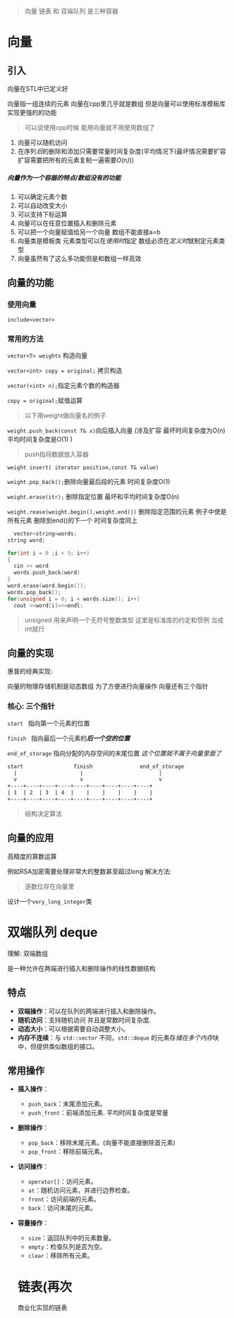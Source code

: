 > 向量 链表 和 双端队列 是三种容器

# 向量

## 引入

向量在STL中已定义好

向量指一组连续的元素 向量在cpp里几乎就是数组 但是向量可以使用标准模板库实现更强的的功能

> 可以说使用cpp时候 能用向量就不用使用数组了

1. 向量可以随机访问
2. 在序列*后*的删除和添加只需要常量时间复杂度(平均情况下(最坏情况需要扩容 扩容需要把所有的元素复制一遍需要*O(n)*))

##### 向量作为一个容器的特点/数组没有的功能

1. 可以确定元素个数
2. 可以自动改变大小
3. 可以支持下标运算
4. 向量可以在任意位置插入和删除元素
5. 可以把一个向量赋值给另一个向量   数组不能直接a=b
6. 向量类是模板类 元素类型可以在*使用时*指定  数组必须在*定义时*就制定元素类型
7. 向量虽然有了这么多功能但是和数组一样高效

## 向量的功能

### 使用向量

`include<vector>`

### 常用的方法

`vector<T> weights` 构造向量

`vector<int> copy = original;` 拷贝构造

`vector(<int> n);`指定元素个数的构造器

`copy = original;`赋值运算

> 以下用weight做向量名的例子

`weight.push_back(const T& x)`向后插入向量 (涉及扩容 最坏时间复杂度为O(n) 平均时间复杂度是O(1) )

> push指将数据放入容器

`weight insert( iterator position,const T& value) `

`weight.pop_back();`删除向量最后段的元素 时间复杂度O(1)

`weight.erase(itr);` 删除指定位置 最坏和平均时间复杂度O(n)

`weight.rease(weight.begin(),weight.end())` 删除指定范围的元素 例子中使是所有元素 删除到end()的下一个 时间复杂度同上

```cpp
  vector<string>words;
string word;

for(int i = 0 ;i < 5; i++)
{
  cin >> word
  words.push_back(word)
}
word.erase(word.begin());
words.pop_back();
for(unsigned i = 0; i < words.size(); i++)
  cout <<word[i]<<<endl;

```

> unsigned 用来声明一个无符号整数类型 这里是标准库的约定和惯例   当成int就行

## 向量的实现

惠普的经典实现:

向量的物理存储机制是动态数组 为了方便进行向量操作 向量还有三个指针

### 核心: 三个指针

`start ` 指向第一个元素的位置

`finish `  指向最后一个元素的***后一个空的位置***

`end_of_storage` 指向分配的内存空间的末尾位置 *这个位置就不属于向量里面了*

```bash
start                finish               end_of_storage
  |                    |                        |
  v                    v                        v
+----+----+----+----+----+----+----+----+----+
| 1  | 2  | 3  | 4  |    |    |    |    |    |  
+----+----+----+----+----+----+----+----+----+
```

> 结构决定算法

## 向量的应用

高精度的算数运算

例如RSA加密需要处理非常大的整数甚至超过long 解决方法:

> 逐数位存在向量里

设计一个`very_long_integer`类

# 双端队列 deque

理解: 双端数组

是一种允许在两端进行插入和删除操作的线性数据结构

## 特点

* **双端操作**：可以在队列的两端进行插入和删除操作。
* **随机访问**：支持随机访问 并且是常数时间复杂度.
* **动态大小**：可以根据需要自动调整大小。
* **内存不连续**：与 `std::vector` 不同，`std::deque` 的元素存*储在多个内存*块中，但提供类似数组的接口。

## 常用操作

* **插入操作**：

  * `push_back`：末尾添加元素。
  * `push_front`：前端添加元素.
    平均时间复杂度是常量
* **删除操作**：

  * `pop_back`：移除末尾元素。(向量不能直接删除首元素)
  * `pop_front`：移除前端元素。
* **访问操作**：

  * `operator[]`：访问元素。
  * `at`：随机访问元素，并进行边界检查。
  * `front`：访问前端的元素。
  * `back`：访问末尾的元素。
* **容量操作**：

  * `size`：返回队列中的元素数量。
  * `empty`：检查队列是否为空。
  * `clear`：移除所有元素。

  # 链表(再次

  商业化实现的链表
